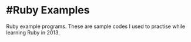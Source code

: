 #Ruby Examples
=====

Ruby example programs. These are sample codes I used to practise while learning Ruby in 2013.

